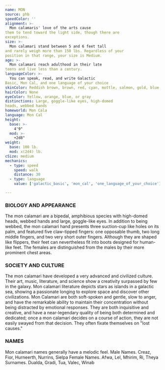 ```yaml
---
name: MON
source: phb
speedColor: ''
alignment: >-
  Mon calamaris' love of the arts cause
them to tend toward the light side, though there are
exceptions.
size: >-
  Mon calamari stand between 5 and 6 feet tall
and rarely weigh more than 150 lbs. Regardless of your
position in that range, your size is Medium.
age: >-
  Mon calamari reach adulthood in their late
teens and live less than a century.
languageColor: >-
  You can speak, read, and write Galactic
Basic, Mon Cal, and one language of your choice
skinColor: Reddish brown, brown, red, cyan, mottle, salmon, gold, blue, grey, or white
hairColor: None
eyeColor: Yellow, orange, blue, or gray
distinctions: Large, goggle-like eyes, high-domed
heads, webbed hands
homeworld: Mon Cala
language: Mon Cal
height:
  base: >-
    4'9"
  mod: >-
    +2d8"
weight:
  base: 100 lb.
  mod: x(2d4) lb. 
cSize: medium
mechanics:
  - type: speed
    speed: walk
    distance: 30
  - type: language
    value: ['galactic_basic', 'mon_cal', 'one_language_of_your_choice']

---
```

### BIOLOGY AND APPEARANCE
The mon calamari are a bipedal, amphibious species
with high-domed heads, webbed hands and large,
goggle-like eyes. In addition to being webbed, the mon
calamari hand presents three suction-cup like holes on
its palm, and featured five claw-tipped fingers: one
opposable thumb, two long middle fingers, and two
very short outer fingers. Although they are shaped like
flippers, their feet can nevertheless fit into boots
designed for human-like feet. The females are
distinguished from the males by their more prominent
chest areas.

### SOCIETY AND CULTURE
The mon calamari have developed a very advanced
and civilized culture. Their art, music, literature, and
science show a creativity surpassed by few in the
galaxy. Mon calamari literature depicts stars as islands
in a galactic sea, showing a passionate longing to
explore space and discover other civilizations. Mon
Calamari are both soft-spoken and gentle, slow to
anger, and have the remarkable ability to maintain
their concentration without being distracted by
emotional responses. They are both inquisitive and
creative, and have a near-legendary quality of being
both determined and dedicated; once a mon calamari
decides on a course of action, they are not easily
swayed from that decision. They often fixate
themselves on "lost causes."

### NAMES
Mon calamari names generally have a melodic feel.
Male Names. Creaz, Fior, Hurneerth, Nurrins, Sielpa
Female Names. Afwa, Lel, Mhirim, Ri, Theya
Surnames. Dualda, Gradi, Tua, Valec, Winab
